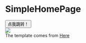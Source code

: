 # SimpleHomePage

<div aling="center">
<a href="https://wad-sad.github.io">
    <button>点我跳转！</button>
</a>
</div>
<img src="https://raw.githubusercontent.com/wad-sad/SimpleHomePage/main/Home/assets/img/image1.png" />
<div>
    The template comes from
    <a href="https://github.com/dmego/home.github.io"> Here </a>

</div>
